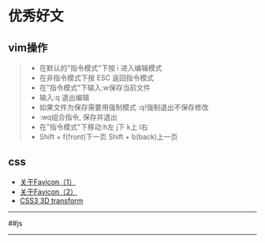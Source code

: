 # 优秀好文
## vim操作
> * 在默认的"指令模式"下按 i 进入编辑模式
> * 在非指令模式下按 ESC 返回指令模式
> * 在"指令模式"下输入:w保存当前文件
> * 输入:q 退出编辑
> * 如果文件为保存需要用强制模式 :q!强制退出不保存修改
> * :wq组合指令, 保存并退出
> * 在"指令模式"下移动:h左 j下 k上 l右
> * Shift + f(front)下一页  Shift + b(back)上一页

## css
- [关于Favicon（1）](http://www.cnblogs.com/isdom/p/webclips007.html)
- [关于Favicon（2）](http://www.w3cplus.com/css/understand-the-favicon.html)
- [CSS3 3D transform](http://www.zhangxinxu.com/wordpress/2012/09/css3-3d-transform-perspective-animate-transition/)

---

##js

---


